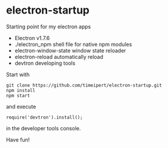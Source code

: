 # electron-startup
Starting point for my electron apps


* Electron v1.7.6
* ./electron_npm shell file for native npm modules
* electron-window-state window state reloader
* electron-reload automatically reload
* devtron developing tools


Start with
```
git clone https://github.com/timeipert/electron-startup.git
npm install
npm start
```
and execute 
```
require('devtron').install();
``` 
  in the developer tools console.
  
  Have fun!
